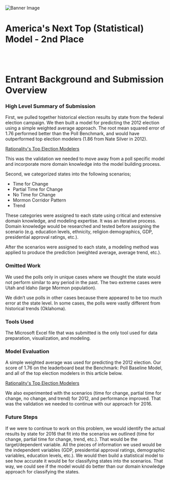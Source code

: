 ![Banner Image](https://s3.amazonaws.com/drivendata/comp_images/electoral_map_1.jpg)

# America's Next Top (Statistical) Model - 2nd Place
<br><br>
# Entrant Background and Submission Overview

### High Level Summary of Submission

First, we pulled together historical election results by state from the federal election campaign.  We then built a model for predicting the 2012 election using a simple weighted average approach.  The root mean squared error of 1.76 performed better than the Poll Benchmark, and would have outperformed top election modelers (1.86 from Nate Silver in 2012).

[Rationality's Top Election Modelers](http://rationality.org/2012/11/09/was-nate-silver-the-most-accurate-2012-election-pundit/)

This was the validation we needed to move away from a poll specific model and incorporate more domain knowledge into the model building process.

Second, we categorized states into the following scenarios;
* Time for Change
* Partial Time for Change
* No Time for Change
* Mormon Corridor Pattern
* Trend

These categories were assigned to each state using critical and extensive domain knowledge, and modeling expertise.  It was an iterative process.  Domain knowledge would be researched and tested before assigning the scenario (e.g. education levels, ethnicity, religion demographics, GDP, presidential approval ratings, etc.).

After the scenarios were assigned to each state, a modeling method was applied to produce the prediction (weighted average, average trend, etc.).

### Omitted Work

We used the polls only in unique cases where we thought the state would not perform similar to any period in the past.  The two extreme cases were Utah and Idaho (large Mormon population).  

We didn’t use polls in other cases because there appeared to be too much error at the state level.  In some cases, the polls were vastly different from historical trends (Oklahoma).

### Tools Used

The Microsoft Excel file that was submitted is the only tool used for data preparation, visualization, and modeling.

### Model Evaluation
A simple weighted average was used for predicting the 2012 election.  Our score of 1.76 on the leaderboard beat the Benchmark: Poll Baseline Model, and all of the top election modelers in this article below.

[Rationality's Top Election Modelers](http://rationality.org/2012/11/09/was-nate-silver-the-most-accurate-2012-election-pundit/)

We also experimented with the scenarios (time for change, partial time for change, no change, and trend) for 2012, and performance improved.  That was the validation we needed to continue with our approach for 2016.

### Future Steps

If we were to continue to work on this problem, we would identify the actual results by state for 2016 that fit into the scenarios we outlined (time for change, partial time for change, trend, etc.).  That would be the target/dependent variable.  All the pieces of information we used would be the independent variables (GDP, presidential approval ratings, demographic variables, education levels, etc.).  We would then build a statistical model to see how accurate it would be for classifying states into the scenarios.  That way, we could see if the model would do better than our domain knowledge approach for classifying the states.
